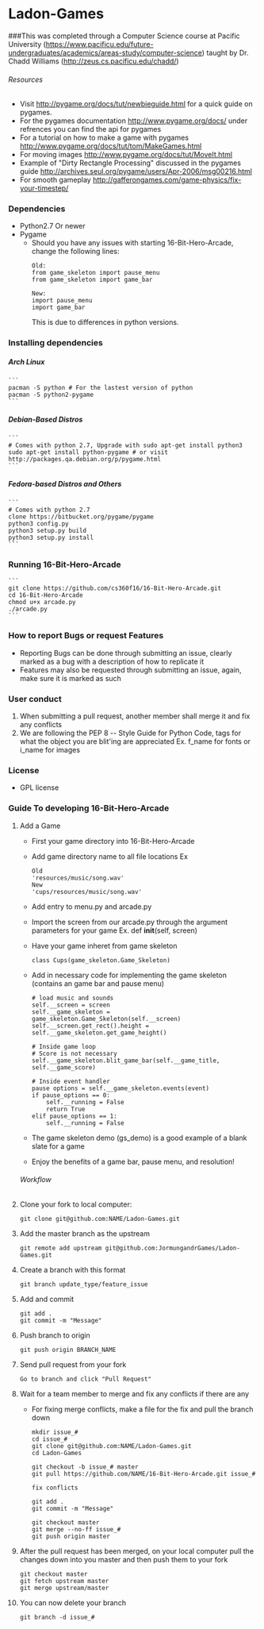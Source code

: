 # Ladon-Games

###This was completed through a Computer Science course at 
Pacific University (https://www.pacificu.edu/future-undergraduates/academics/areas-study/computer-science) 
taught by Dr. Chadd Williams (http://zeus.cs.pacificu.edu/chadd/)

###### Resources
* Visit http://pygame.org/docs/tut/newbieguide.html for a quick guide on pygames.
* For the pygames documentation http://www.pygame.org/docs/ under refrences you can find the api for pygames
* For a tutorial on how to make a game with pygames http://www.pygame.org/docs/tut/tom/MakeGames.html
* For moving images http://www.pygame.org/docs/tut/MoveIt.html
* Example of "Dirty Rectangle Processing" discussed in the pygames guide http://archives.seul.org/pygame/users/Apr-2006/msg00216.html
* For smooth gameplay http://gafferongames.com/game-physics/fix-your-timestep/

### Dependencies
* Python2.7 Or newer
* Pygame
	- Should you have any issues with starting 16-Bit-Hero-Arcade, change the following lines:
		```
		Old:
		from game_skeleton import pause_menu
		from game_skeleton import game_bar
		
		New:
		import pause_menu
		import game_bar
		```
	  This is due to differences in python versions.

### Installing dependencies
##### Arch Linux
	```
	pacman -S python # For the lastest version of python
	pacman -S python2-pygame
	```
##### Debian-Based Distros
	```
	# Comes with python 2.7, Upgrade with sudo apt-get install python3
	sudo apt-get install python-pygame # or visit http://packages.qa.debian.org/p/pygame.html
	```
##### Fedora-based Distros and Others
	```
	# Comes with python 2.7
	clone https://bitbucket.org/pygame/pygame
	python3 config.py
	python3 setup.py build
	python3 setup.py install
	```
### Running 16-Bit-Hero-Arcade
	```
	git clone https://github.com/cs360f16/16-Bit-Hero-Arcade.git
	cd 16-Bit-Hero-Arcade
	chmod u+x arcade.py
	./arcade.py
	```
### How to report Bugs or request Features
* Reporting Bugs can be done through submitting an issue, clearly marked as a bug with a description of how to replicate it
* Features may also be requested through submitting an issue, again, make sure it is marked as such

### User conduct
1. When submitting a pull request, another member shall merge it and fix any conflicts
2. We are following the PEP 8 -- Style Guide for Python Code, tags for what the object you are blit'ing are appreciated Ex. f_name for fonts or i_name for images

### License 
* GPL license

### Guide To developing 16-Bit-Hero-Arcade
1. Add a Game
	- First your game directory into 16-Bit-Hero-Arcade
	- Add game directory name to all file locations Ex
	
		```
		Old
		'resources/music/song.wav'
		New
		'cups/resources/music/song.wav'
		```
	- Add entry to menu.py and arcade.py
	- Import the screen from our arcade.py through the argument parameters for your game Ex. def __init__(self, screen)
	- Have your game inheret from game skeleton
		
		```
		class Cups(game_skeleton.Game_Skeleton)
		```
		
	- Add in necessary code for implementing the game skeleton (contains an game bar and pause menu)
		
		```
		# load music and sounds
		self.__screen = screen
		self.__game_skeleton = game_skeleton.Game_Skeleton(self.__screen)
		self.__screen.get_rect().height = self.__game_skeleton.get_game_height()
		
		# Inside game loop
		# Score is not necessary
		self.__game_skeleton.blit_game_bar(self.__game_title, self.__game_score)
		
		# Inside event handler
		pause options = self.__game_skeleton.events(event)
		if pause_options == 0:
			self.__running = False
			return True
		elif pause_options == 1:
			self.__running = False
		```
	- The game skeleton demo (gs_demo) is a good example of a blank slate for a game
	- Enjoy the benefits of a game bar, pause menu, and resolution!
	
	
	###### Workflow
1. Clone your fork to local computer:

	```
	git clone git@github.com:NAME/Ladon-Games.git
	```
2. Add the master branch as the upstream

	```
	git remote add upstream git@github.com:JormungandrGames/Ladon-Games.git
	```
3. Create a branch with this format

	```
	git branch update_type/feature_issue
	```
4. Add and commit

	```
	git add .
	git commit -m "Message"
	```
5. Push branch to origin

	```
	git push origin BRANCH_NAME
	```
6. Send pull request from your fork

	```
	Go to branch and click "Pull Request"
	```
7. Wait for a team member to merge and fix any conflicts if there are any
	* For fixing merge conflicts, make a file for the fix and pull the branch down
	
		```
		mkdir issue_#
		cd issue_#
		git clone git@github.com:NAME/Ladon-Games.git
		cd Ladon-Games

		git checkout -b issue_# master
		git pull https://github.com/NAME/16-Bit-Hero-Arcade.git issue_#

		fix conflicts

		git add .
		git commit -m "Message"

		git checkout master
		git merge --no-ff issue_#
		git push origin master
		```
8. After the pull request has been merged, on your local computer pull the changes down into you master and then push them to your fork

	```
	git checkout master
	git fetch upstream master
	git merge upstream/master
	```
9. You can now delete your branch

	```
	git branch -d issue_#
	```

